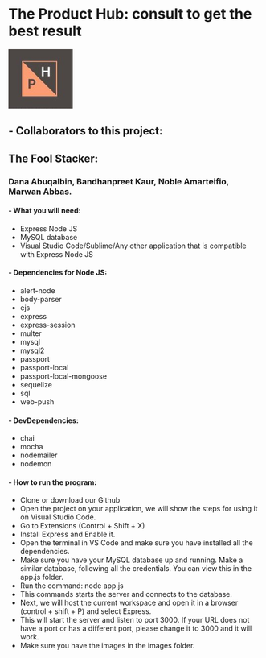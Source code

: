 # The Product Hub: consult to get the best result
![alt text](https://github.com/WSU-4110/The-Product-Hub/blob/master/images/logo1.jpeg "Logo")
## - Collaborators to this project:

## The Fool Stacker: 
### Dana Abuqalbin, Bandhanpreet Kaur, Noble Amarteifio, Marwan Abbas.

#### - What you will need:

- Express Node JS
- MySQL database
- Visual Studio Code/Sublime/Any other application that is compatible with Express Node JS

#### - Dependencies for Node JS:

- alert-node
- body-parser
- ejs
- express
- express-session
- multer
- mysql
- mysql2
- passport
- passport-local
- passport-local-mongoose
- sequelize
- sql
- web-push

#### - DevDependencies:

- chai
- mocha
- nodemailer
- nodemon

#### - How to run the program:

- Clone or download our Github
- Open the project on your application, we will show the steps for using it on Visual Studio Code.
- Go to Extensions (Control + Shift + X)
- Install Express and Enable it.
- Open the terminal in VS Code and make sure you have installed all the dependencies.
- Make sure you have your MySQL database up and running. Make a similar database, following all the credentials. You can view this in the app.js folder.
- Run the command: node app.js
- This commands starts the server and connects to the database.
- Next, we will host the current workspace and open it in a browser (control + shift + P) and select Express.
- This will start the server and listen to port 3000. If your URL does not have a port or has a different port, please change it to 3000 and it will work.
- Make sure you have the images in the images folder.

